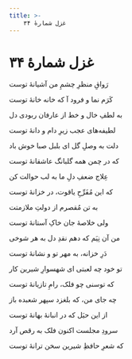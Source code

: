 ```yaml
---
title: >-
    غزل شمارهٔ ۳۴
---
```

# غزل شمارهٔ ۳۴

<div class="b" id="bn1"><div class="m1"><p>رَواقِ منظرِ چشمِ من آشیانهٔ توست</p></div>
<div class="m2"><p>کَرَم نما و فرود آ که خانه خانهٔ توست</p></div></div>
<div class="b" id="bn2"><div class="m1"><p>به لطفِ خال و خط از عارفان ربودی دل</p></div>
<div class="m2"><p>لطیفه‌های عجب زیرِ دام و دانهٔ توست</p></div></div>
<div class="b" id="bn3"><div class="m1"><p>دلت به وصلِ گل ای بلبل صبا خوش باد</p></div>
<div class="m2"><p>که در چمن همه گلبانگ عاشقانهٔ توست</p></div></div>
<div class="b" id="bn4"><div class="m1"><p>عِلاج ضعفِ دلِ ما به لب حوالت کن</p></div>
<div class="m2"><p>که این مُفَرِّحِ یاقوت، در خزانهٔ توست</p></div></div>
<div class="b" id="bn5"><div class="m1"><p>به تن مُقصرم از دولتِ ملازمتت</p></div>
<div class="m2"><p>ولی خلاصهٔ جان خاکِ آستانهٔ توست</p></div></div>
<div class="b" id="bn6"><div class="m1"><p>من آن نِیَم که دهم نقدِ دل به هر شوخی</p></div>
<div class="m2"><p>دَرِ خزانه، به مهر تو و نشانهٔ توست</p></div></div>
<div class="b" id="bn7"><div class="m1"><p>تو خود چه لعبتی ای شهسوارِ شیرین کار</p></div>
<div class="m2"><p>که توسنی چو فلک، رامِ تازیانهٔ توست</p></div></div>
<div class="b" id="bn8"><div class="m1"><p>چه جای من، که بلغزد سپهر شعبده باز</p></div>
<div class="m2"><p>از این حیَل که در انبانهٔ بهانهٔ توست</p></div></div>
<div class="b" id="bn9"><div class="m1"><p>سرودِ مجلست اکنون فلک به رقص آرد</p></div>
<div class="m2"><p>که شعرِ حافظِ شیرین سخن ترانهٔ توست</p></div></div>
